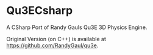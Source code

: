 # Qu3ECsharp
A CSharp Port of Randy Gauls Qu3E 3D Physics Engine.

Original Version (on C++) is available at https://github.com/RandyGaul/qu3e.

